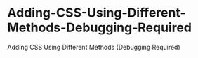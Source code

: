 # Adding-CSS-Using-Different-Methods-Debugging-Required
Adding CSS Using Different Methods (Debugging Required)
